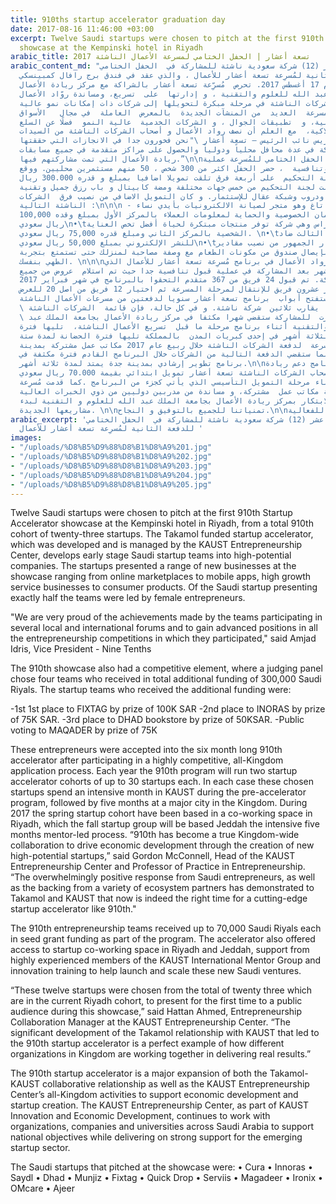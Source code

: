 ```yaml
---
title: 910ths startup accelerator graduation day
date: 2017-08-16 11:46:00 +03:00
excerpt: Twelve Saudi startups were chosen to pitch at the first 910th Startup Accelerator
  showcase at the Kempinski hotel in Riyadh
arabic_title: تسعة أعشار | الحفل الختامي لمسرعة الأعمال الناشئة 2017
arabic_content_md: "تم اختيار اثني عشر (12) شركة سعودية ناشئة للمشاركة في  الحفل الختامي
  للدفعة الثانية لمُسرِعة تسعة أعشار للأعمال ، والذي عقد في فندق برج رافال كمبينسكي
  بالرياض  يوم 17 أغسطس 2017. تحرص  مُسرِّعة تسعة أعشار بالشراكة مع مركز ريادة الأعمال
  بجامعة الملك عبد الله للعلوم والتقنية ، و إدارتها  على  تسريع، ومساندة روّاد الأعمال
  وأصحاب الشركات الناشئة في مرحلة مبكرة لتحويلها إلى شركات ذات إمكانات نمو عالية.
  و تضم  المسرعة  العديد  من المنشآت الجديدة  بالمعرض  العاملة  في مجال   الأسواق
  الإلكترونية، و  تطبيقات الجوال ، و الشركات الخدمية  عالية النمو  فضلًا عن السلع
  الاستهلاكية،  مع العلم أن نصف رواد الأعمال و أصحاب الشركات الناشئة من السيدات.\n\nو
  قال امجد ادريس نائب الرئيس – تسعة أعشار \"نحن فخورون جدا في الانجازات التي حققتها
  الفرق المشاركة في عدة محافل محلياً ودولياً والحصول على مراكز متقدمة في جميع مسابقات
  ريادة الأعمال التي تمت مشاركتهم فيها.”\n\nكما شهد  الحفل الختامي للمُسرِعة عملية
  قبول انتقائية وتنافسية  ، حضر الحفل اكثر من 300 شخص ، 50 منهم مستثمرين محليين. ووقع
  اختيار لجنة التحكيم  على أربعة فرق تلقت تمويلا اضافيا بمبلغ و قدره 300.000 ريال
  سعودي. تشكلت لجنة التحكيم من خمس جهات مختلفة ومضة كابيتال و باب رزق جميل وتقنية
  للإستثمار ودروب وشبكة عقال للإستثمار. و كان التمويل الاضافي من نصيب فرق  الشركات
  الناشئة التالية :\n\n\n - فاز فريق فيكس تاغ وهو متجر لصيانة الالكترونيات بأيدي نساء
  سعوديات وذلك لضمان الخصوصية والحماية لمعلومات العملاء بالمركز الأول بمبلغ وقده 100,000
  ريال سعودي\n•\tفاز فريق انو راس وهي شركة توفر منتجات مبتكرة لحياة أفضل تخص العناية
  الشخصية بالمركز الثاني ومبلغ قدره 75,000 ريال سعودي. \n•\tواحتل المركز الثالث ضاد
  للنشر الإلكتروني بمبلغ 50,000 ريال سعودي\n•\tوكان اختيار الجمهور من نصيب مقادير
  مشروع يقوم بإيصال صندوق من مكونات الطعام مع وصفة مصاحبة لمنزلك حتى تستمتع بتجربة
  الطهي بنفسك. \n\n\nتم قبول رواد الأعمال في برنامج مُسرِعة تسعة أعشار للأعمال الذي
  يمتّد لستة  أشهر بعد المشاركة في عملية قبول تنافسية جدا حيث تم استلام  عروض من جميع
  أنحاء المملكة. تم قبول 24 فريق من 367 متقدم التحقوا بالبرنامج في شهر فبراير 2017.
  وتم اختيار عشرون فريق للإنتقال لمرحلة المسرعة ثم اختيار 12 فريق من اصل 20 للعرض
  الختامي. وستفتح أبواب  برنامج تسعة أعشار سنويا لدفعتين من مسرعات الأعمال الناشئة
  \ بمشاركة  ما يقارب ثلاثين  شركة ناشئة. و في كل حالة، فإن قائمة  الشركات الناشئة
  \ التي اختيرت  للمشاركة ستقضي شهرا مكثفا في مركز ريادة الأعمال بجامعة الملك عبد
  الله للعلوم والتقنية أثناء برنامج مرحلة ما قبل  تسريع الأعمال الناشئة،  تليها فترة
  زمنية  تمتد لثلاثة أشهر في إحدى كبريات المدن  بالمملكة تليها فترة الحضانة لمدة ستة
  أشهر. قدمت المسرعة  لدفعة الشركات الناشئة خلال ربيع عام 2017 مكاتب عمل مشتركة بمدينة
  الرياض، بينما ستقضي الدفعة التالية من الشركات خلال البرنامج القادم فترة مكثفة في
  برنامج تطوير إرشادي بمدينة جدة يمتد لمدة ثلاثة أشهر.\n\nنالت فرق برنامج دعم ريادة
  الأعمال لأصحاب الشركات الناشئة تسعة أعشار تمويل ابتدائي بقيمة 70.000 ريال سعودي
  لكل فريق أثناء مرحلة التمويل التأسيسي الذي يأتي كجزء من البرنامج .كما قدمت مُسرِعة
  الأعمال الناشئة مكاتب عمل  مشتركة، و مساندة من مدربين دوليين من ذوي الخبرات العالية
  في مجال الابتكار بمركز ريادة الأعمال بجامعة الملك عبد الله للعلوم و التقنية لبدء
  مشاريعها الجديدة. \n\nتمنياتنا للجميع بالتوفيق و النجاح.\n\nفيديو للفعالية: https://www.youtube.com/watch?v=vVklWJoZMVc"
arabic_excerpt: 'تم اختيار اثني عشر (12) شركة سعودية ناشئة للمشاركة في  الحفل الختامي
  للدفعة الثانية لمُسرِعة تسعة أعشار للأعمال '
images:
- "/uploads/%D8%B5%D9%88%D8%B1%D8%A9%201.jpg"
- "/uploads/%D8%B5%D9%88%D8%B1%D8%A9%202.jpg"
- "/uploads/%D8%B5%D9%88%D8%B1%D8%A9%203.jpg"
- "/uploads/%D8%B5%D9%88%D8%B1%D8%A9%204.jpg"
- "/uploads/%D8%B5%D9%88%D8%B1%D8%A9%205.jpg"
---
```


Twelve Saudi startups were chosen to pitch at the first 910th Startup Accelerator showcase at the Kempinski hotel in Riyadh, from a total 910th cohort of twenty-three startups.  The Takamol funded startup accelerator, which was developed and is managed by the KAUST Entrepreneurship Center, develops early stage Saudi startup teams into high-potential companies. The startups presented a range of new businesses at the showcase ranging from online marketplaces to mobile apps, high growth service businesses to consumer products. Of the Saudi startup presenting exactly half the teams were led by female entrepreneurs.

"We are very proud of the achievements made by the teams participating in several local and international forums and to gain advanced positions in all the entrepreneurship competitions in which they participated," said Amjad Idris, Vice President - Nine Tenths

The 910th showcase also had a competitive element, where a judging panel chose four teams who received in total additional funding of 300,000 Saudi Riyals. The startup teams who received the additional funding were:

-1st 1st place to FIXTAG by prize of 100K SAR
-2nd place to INORAS by prize of 75K SAR.
-3rd place to DHAD bookstore by prize of 50KSAR.
-Public voting to MAQADER by prize of 75K

These entrepreneurs were accepted into the six month long 910th accelerator after participating in a highly competitive, all-Kingdom application process. Each year the 910th program will run two startup accelerator cohorts of up to 30 startups each. In each case these chosen startups spend an intensive month in KAUST during the pre-accelerator program, followed by five months at a major city in the Kingdom. During 2017 the spring startup cohort have been based in a co-working space in Riyadh, which the fall startup group will be based Jeddah the intensive five months mentor-led process. 
“910th has become a true Kingdom-wide collaboration to drive economic development through the creation of new high-potential startups,” said Gordon McConnell, Head of the KAUST Entrepreneurship Center and Professor of Practice in Entrepreneurship. “The overwhelmingly positive response from Saudi entrepreneurs, as well as the backing from a variety of ecosystem partners has demonstrated to Takamol and KAUST that now is indeed the right time for a cutting-edge startup accelerator like 910th." 

The 910th entrepreneurship teams received up to 70,000 Saudi Riyals each in seed grant funding as part of the program. The accelerator also offered access to startup co-working space in Riyadh and Jeddah, support from highly experienced members of the KAUST International Mentor Group and innovation training to help launch and scale these new Saudi ventures. 

“These twelve startups were chosen from the total of twenty three which are in the current Riyadh cohort, to present for the first time to a public audience during this showcase,” said Hattan Ahmed, Entrepreneurship Collaboration Manager at the KAUST Entrepreneurship Center. “The significant development of the Takamol relationship with KAUST that led to the 910th startup accelerator is a perfect example of how different organizations in Kingdom are working together in delivering real results.”

The 910th startup accelerator is a major expansion of both the Takamol-KAUST collaborative relationship as well as the KAUST Entrepreneurship Center’s all-Kingdom activities to support economic development and startup creation. The KAUST Entrepreneurship Center, as part of KAUST Innovation and Economic Development, continues to work with organizations, companies and universities across Saudi Arabia to support national objectives while delivering on strong support for the emerging startup sector.

The Saudi startups that pitched at the showcase were:
•	Cura
•	Innoras
•	Saydl
•	Dhad
•	Munjiz
•	Fixtag
•	Quick Drop
•	Serviis
•	Magadeer
•	Ironix
•	OMcare
•	Ajeer

